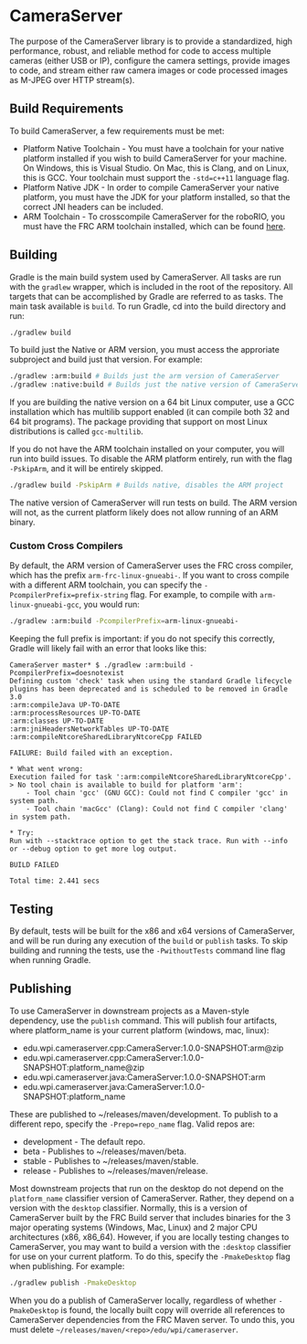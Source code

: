 # CameraServer

The purpose of the CameraServer library is to provide a standardized, high performance, robust, and reliable method for code to access multiple cameras (either USB or IP), configure the camera settings, provide images to code, and stream either raw camera images or code processed images as M-JPEG over HTTP stream(s).

## Build Requirements
To build CameraServer, a few requirements must be met:

- Platform Native Toolchain - You must have a toolchain for your native platform installed if you wish to build CameraServer for your machine. On Windows, this is Visual Studio. On Mac, this is Clang, and on Linux, this is GCC. Your toolchain must support the `-std=c++11` language flag.
- Platform Native JDK - In order to compile CameraServer your native platform, you must have the JDK for your platform installed, so that the correct JNI headers can be included.
- ARM Toolchain - To crosscompile CameraServer for the roboRIO, you must have the FRC ARM toolchain installed, which can be found [here](http://first.wpi.edu/FRC/roborio/toolchains/).

## Building
Gradle is the main build system used by CameraServer. All tasks are run with the `gradlew` wrapper, which is included in the root of the repository. All targets that can be accomplished by Gradle are referred to as tasks. The main task available is `build`. To run Gradle, cd into the build directory and run:

```bash
./gradlew build
```

To build just the Native or ARM version, you must access the approriate subproject and build just that version. For example:

```bash
./gradlew :arm:build # Builds just the arm version of CameraServer
./gradlew :native:build # Builds just the native version of CameraServer
```

If you are building the native version on a 64 bit Linux computer, use a GCC installation which has multilib support enabled (it can compile both 32 and 64 bit programs). The package providing that support on most Linux distributions is called `gcc-multilib`.

If you do not have the ARM toolchain installed on your computer, you will run into build issues. To disable the ARM platform entirely, run with the flag `-PskipArm`, and it will be entirely skipped.

```bash
./gradlew build -PskipArm # Builds native, disables the ARM project
```

The native version of CameraServer will run tests on build. The ARM version will not, as the current platform likely does not allow running of an ARM binary.


### Custom Cross Compilers
By default, the ARM version of CameraServer uses the FRC cross compiler, which has the prefix `arm-frc-linux-gnueabi-`. If you want to cross compile with a different ARM toolchain, you can specify the `-PcompilerPrefix=prefix-string` flag. For example, to compile with `arm-linux-gnueabi-gcc`, you would run:

```bash
./gradlew :arm:build -PcompilerPrefix=arm-linux-gnueabi-
```

Keeping the full prefix is important: if you do not specify this correctly, Gradle will likely fail with an error that looks like this:

```Shell
CameraServer master* $ ./gradlew :arm:build -PcompilerPrefix=doesnotexist
Defining custom 'check' task when using the standard Gradle lifecycle plugins has been deprecated and is scheduled to be removed in Gradle 3.0
:arm:compileJava UP-TO-DATE
:arm:processResources UP-TO-DATE
:arm:classes UP-TO-DATE
:arm:jniHeadersNetworkTables UP-TO-DATE
:arm:compileNtcoreSharedLibraryNtcoreCpp FAILED

FAILURE: Build failed with an exception.

* What went wrong:
Execution failed for task ':arm:compileNtcoreSharedLibraryNtcoreCpp'.
> No tool chain is available to build for platform 'arm':
    - Tool chain 'gcc' (GNU GCC): Could not find C compiler 'gcc' in system path.
    - Tool chain 'macGcc' (Clang): Could not find C compiler 'clang' in system path.

* Try:
Run with --stacktrace option to get the stack trace. Run with --info or --debug option to get more log output.

BUILD FAILED

Total time: 2.441 secs
```

## Testing
By default, tests will be built for the x86 and x64 versions of CameraServer, and will be run during any execution of the `build` or `publish` tasks. To skip building and running the tests, use the `-PwithoutTests` command line flag when running Gradle.

## Publishing
To use CameraServer in downstream projects as a Maven-style dependency, use the `publish` command. This will publish four artifacts, where platform_name is your current platform (windows, mac, linux):

- edu.wpi.cameraserver.cpp:CameraServer:1.0.0-SNAPSHOT:arm@zip
- edu.wpi.cameraserver.cpp:CameraServer:1.0.0-SNAPSHOT:platform_name@zip
- edu.wpi.cameraserver.java:CameraServer:1.0.0-SNAPSHOT:arm
- edu.wpi.cameraserver.java:CameraServer:1.0.0-SNAPSHOT:platform_name

These are published to ~/releases/maven/development. To publish to a different repo, specify the `-Prepo=repo_name` flag. Valid repos are:

- development - The default repo.
- beta - Publishes to ~/releases/maven/beta.
- stable - Publishes to ~/releases/maven/stable.
- release - Publishes to ~/releases/maven/release.

Most downstream projects that run on the desktop do not depend on the `platform_name` classifier version of CameraServer. Rather, they depend on a version with the `desktop` classifier. Normally, this is a version of CameraServer built by the FRC Build server that includes binaries for the 3 major operating systems (Windows, Mac, Linux) and 2 major CPU architectures (x86, x86_64). However, if you are locally testing changes to CameraServer, you may want to build a version with the `:desktop` classifier for use on your current platform. To do this, specify the `-PmakeDesktop` flag when publishing. For example:

```bash
./gradlew publish -PmakeDesktop
```

When you do a publish of CameraServer locally, regardless of whether `-PmakeDesktop` is found, the locally built copy will override all references to CameraServer dependencies from the FRC Maven server. To undo this, you must delete `~/releases/maven/<repo>/edu/wpi/cameraserver`.
